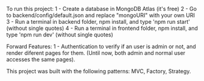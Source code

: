 To run this project:
  1 - Create a database in MongoDB Atlas (it's free)
  2 - Go to backend/config/default.json and replace "mongoURI" with your own URI
  3 - Run a terminal in backend folder, npm install, and type 'npm run start' (without single quotes)
  4 - Run a terminal in frontend folder, npm install, and type 'npm run dev' (without single quotes)

Forward Features:
  1 - Authentication to verify if an user is admin or not, and render diferent pages for them.
  (Until now, both admin and normal user accesses the same pages). 

This project was built with the following patterns: MVC, Factory, Strategy.
